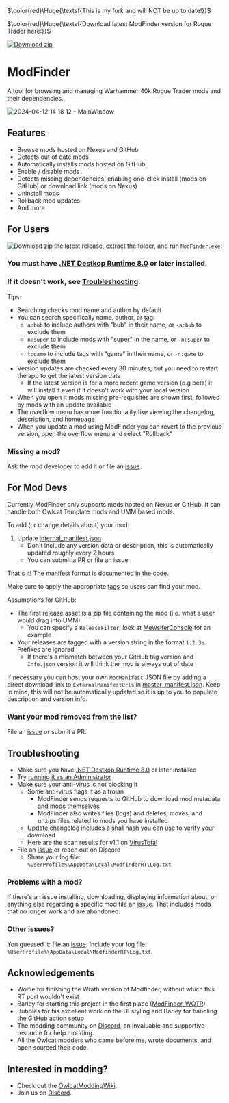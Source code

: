 $\color{red}\Huge{\textsf{This is my fork and will NOT be up to date!}}$

$\color{red}\Huge{\textsf{Download latest ModFinder version for Rogue Trader here:}}$

[![Download zip](https://custom-icon-badges.herokuapp.com/badge/-Download-blue?style=for-the-badge&logo=download&logoColor=white "Download zip")](https://github.com/CasDragon/ModFinder/releases/latest/download/ModFinder.zip)


# ModFinder

A tool for browsing and managing Warhammer 40k Rogue Trader mods and their dependencies.

![2024-04-12 14 18 12 - MainWindow](https://github.com/CasDragon/ModFinder/assets/91767316/4eff53cd-61c0-4e47-97b6-99ca2a129a8d)


## Features

* Browse mods hosted on Nexus and GitHub
* Detects out of date mods
* Automatically installs mods hosted on GitHub
* Enable / disable mods
* Detects missing dependencies, enabling one-click install (mods on GitHub) or download link (mods on Nexus)
* Uninstall mods
* Rollback mod updates
* And more

## For Users

[![Download zip](https://custom-icon-badges.herokuapp.com/badge/-Download-blue?style=for-the-badge&logo=download&logoColor=white "Download zip")](https://github.com/CasDragon/ModFinder/releases/latest/download/ModFinder.zip) the latest release, extract the folder, and run `ModFinder.exe`!

### **You must have [.NET Destkop Runtime 8.0](https://dotnet.microsoft.com/en-us/download/dotnet/thank-you/sdk-8.0.302-windows-x64-installer) or later installed.**

### If it doesn't work, see [Troubleshooting](#troubleshooting).

Tips:

* Searching checks mod name and author by default
* You can search specifically name, author, or [tag](https://github.com/Pathfinder-WOTR-Modding-Community/ModFinder/blob/main/ModFinderClient/Mod/Tag.cs):
    * `a:bub` to include authors with "bub" in their name, or `-a:bub` to exclude them
    * `n:super` to include mods with "super" in the name, or `-n:super` to exclude them
    * `t:game` to include tags with "game" in their name, or `-n:game` to exclude them
* Version updates are checked every 30 minutes, but you need to restart the app to get the latest version data
    * If the latest version is for a more recent game version (e.g beta) it will install it even if it doesn't work with your local version
* When you open it mods missing pre-requisites are shown first, followed by mods with an update available
* The overflow menu has more functionality like viewing the changelog, description, and homepage
* When you update a mod using ModFinder you can revert to the previous version, open the overflow menu and select "Rollback"
    
### Missing a mod?

Ask the mod developer to add it or file an [issue](https://github.com/CasDragon/ModFinder/issues/new).

## For Mod Devs

Currently ModFinder only supports mods hosted on Nexus or GitHub. It can handle both Owlcat Template mods and UMM based mods.

To add (or change details about) your mod:

1. Update [internal_manifest.json](https://github.com/CasDragon/ModFinder/blob/RogueTrader/ManifestUpdater/Resources/internal_manifest.json)
    * Don't include any version data or description, this is automatically updated roughly every 2 hours
    * You can submit a PR or file an issue
    
That's it! The manifest format is documented [in the code](https://github.com/Pathfinder-WOTR-Modding-Community/ModFinder/blob/main/ModFinderClient/Mod/ModManifest.cs).

Make sure to apply the appropriate [tags](https://github.com/Pathfinder-WOTR-Modding-Community/ModFinder/blob/main/ModFinderClient/Mod/Tag.cs) so users can find your mod.
 
Assumptions for GitHub:

* The first release asset is a zip file containing the mod (i.e. what a user would drag into UMM)
    * You can specify a `ReleaseFilter`, look at [MewsiferConsole](https://github.com/Pathfinder-WOTR-Modding-Community/ModFinder/blob/main/ManifestUpdater/Resources/internal_manifest.json) for an example
* Your releases are tagged with a version string in the format `1.2.3e`. Prefixes are ignored.
    * If there's a mismatch between your GitHub tag version and `Info.json` version it will think the mod is always out of date

If necessary you can host your own `ModManifest` JSON file by adding a direct download link to `ExternalManifestUrls` in [master_manifest.json](https://github.com/Pathfinder-WOTR-Modding-Community/ModFinder/blob/main/ManifestUpdater/Resources/master_manifest.json). Keep in mind, this will not be automatically updated so it is up to you to populate description and version info.

### Want your mod removed from the list?

File an [issue](https://github.com/CasDragon/ModFinder/issues/new) or submit a PR.

## Troubleshooting

* Make sure you have [.NET Destkop Runtime 8.0](https://dotnet.microsoft.com/en-us/download/dotnet/thank-you/sdk-8.0.302-windows-x64-installer) or later installed
* Try [running it as an Administrator](https://www.itechtics.com/run-programs-administrator/)
* Make sure your anti-virus is not blocking it
    * Some anti-virus flags it as a trojan
        * ModFinder sends requests to GitHub to download mod metadata and mods themselves
        * ModFinder also writes files (logs) and deletes, moves, and unzips files related to mods you have installed
    * Update changelog includes a sha1 hash you can use to verify your download
    * Here are the scan results for v1.1 on [VirusTotal](https://www.virustotal.com/gui/file/882b5b1e5eb0dc2d51413a663d116b89856ab3f35681505e7d5286f1ecd0aee6/detection)
* File an [issue](https://github.com/CasDragon/ModFinder/issues/new) or reach out on Discord
    * Share your log file: `%UserProfile%\AppData\Local\ModfinderRT\Log.txt`

### Problems with a mod?

If there's an issue installing, downloading, displaying information about, or anything else regarding a specific mod file an [issue](https://github.com/CasDragon/ModFinder/issues/new). That includes mods that no longer work and are abandoned.

### Other issues?

You guessed it: file an [issue](https://github.com/CasDragon/ModFinder/issues/new). Include your log file: `%UserProfile%\AppData\Local\ModfinderRT\Log.txt`.

## Acknowledgements
* Wolfie for finishing the Wrath version of Modfinder, without which this RT port wouldn't exist
* Barley for starting this project in the first place ([ModFinder_WOTR](https://github.com/BarleyFlour/ModFinder_WOTR))
* Bubbles for his excellent work on the UI styling and Barley for handling the GitHub action setup
* The modding community on [Discord](https://discord.com/invite/owlcat), an invaluable and supportive resource for help modding.
* All the Owlcat modders who came before me, wrote documents, and open sourced their code.

## Interested in modding?

* Check out the [OwlcatModdingWiki](https://github.com/WittleWolfie/OwlcatModdingWiki/wiki).
* Join us on [Discord](https://discord.com/invite/owlcat).
